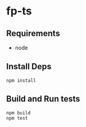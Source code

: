 # fp-ts

## Requirements

- node

## Install Deps

```
npm install
```

## Build and Run tests

```
npm build
npm test
```
